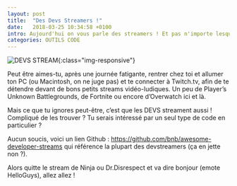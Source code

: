 ```yaml
---
layout: post
title:  "Des Devs Streamers !"
date:   2018-03-25 10:34:58 +0100
intro: Aujourd'hui on vous parle des streamers ! Et pas n'importe lesquels : Les développeurs-streamers !
categories: OUTILS CODE
---
```


![DEVS STREAM](../../../../../assets/images/2018-03-25-devstreamers.jpg){:class="img-responsive"}

Peut être aimes-tu, après une journée fatigante, rentrer chez toi et allumer ton PC (ou Macintosh, on ne juge pas) et te connecter à Twitch.tv, afin de te détendre devant de bons petits streams vidéo-ludiques. Un peu de Player’s Unknown Battlegrounds, de Fortnite ou encore d’Overwatch ici et là.

Mais ce que tu ignores peut-être, c’est que les DEVS streament aussi ! Compliqué de les trouver ? Tu serais intéressé par un seul type de code en particulier ?

Aucun soucis, voici un lien Github : https://github.com/bnb/awesome-developer-streams qui référence la plupart des devstreamers (ça en jette non ?).

Alors quitte le stream de Ninja ou Dr.Disrespect et va dire bonjour (emote HelloGuys), allez allez !
